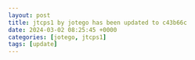 ```yaml
---
layout: post
title: jtcps1 by jotego has been updated to c43b66c
date: 2024-03-02 08:25:45 +0000
categories: [jotego, jtcps1]
tags: [update]
---
```


